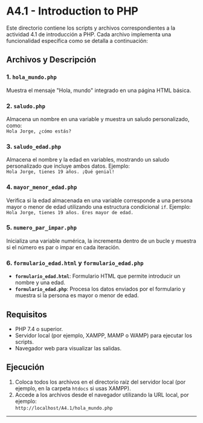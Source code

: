 # A4.1 - Introduction to PHP

Este directorio contiene los scripts y archivos correspondientes a la actividad 4.1 de introducción a PHP. Cada archivo implementa una funcionalidad específica como se detalla a continuación:

## Archivos y Descripción

### 1. `hola_mundo.php`
Muestra el mensaje "Hola, mundo" integrado en una página HTML básica.

### 2. `saludo.php`
Almacena un nombre en una variable y muestra un saludo personalizado, como:  
`Hola Jorge, ¿cómo estás?`

### 3. `saludo_edad.php`
Almacena el nombre y la edad en variables, mostrando un saludo personalizado que incluye ambos datos. Ejemplo:  
`Hola Jorge, tienes 19 años. ¡Qué genial!`

### 4. `mayor_menor_edad.php`
Verifica si la edad almacenada en una variable corresponde a una persona mayor o menor de edad utilizando una estructura condicional `if`. Ejemplo:  
`Hola Jorge, tienes 19 años. Eres mayor de edad.`

### 5. `numero_par_impar.php`
Inicializa una variable numérica, la incrementa dentro de un bucle y muestra si el número es par o impar en cada iteración.

### 6. `formulario_edad.html` y `formulario_edad.php`
- **`formulario_edad.html`**: Formulario HTML que permite introducir un nombre y una edad.
- **`formulario_edad.php`**: Procesa los datos enviados por el formulario y muestra si la persona es mayor o menor de edad.

## Requisitos
- PHP 7.4 o superior.
- Servidor local (por ejemplo, XAMPP, MAMP o WAMP) para ejecutar los scripts.
- Navegador web para visualizar las salidas.

## Ejecución
1. Coloca todos los archivos en el directorio raíz del servidor local (por ejemplo, en la carpeta `htdocs` si usas XAMPP).
2. Accede a los archivos desde el navegador utilizando la URL local, por ejemplo:  
   `http://localhost/A4.1/hola_mundo.php`

---